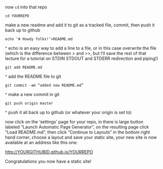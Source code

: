 now `cd` into that repo
```
cd YOURREPO
```
make a new readme and add it to git as a tracked file, commit, then push it back up to github
```
echo ‘# Howdy folks!’>README.md
```
^ echo is an easy way to add a line to a file, or in this case overwrite the file (which is the difference between > and >>, but I’ll save the rest of that lecture for a tutorial on STDIN STDOUT and STDERR redirection and piping!)
```
git add README.md
```
^ add the README file to git
```
git commit -am “added new README.md”
```
^ make a new commit in git
```
git push origin master
```
^ push it all back up to github (or whatever your origin is set to)

now click on the ‘settings’ page for your repo, in there is large button labeled “Launch Automatic Page Generator”, on the resulting page click “Load README.md”, then click “Continue to Layouts” in the bottom right hand corner, choose a layout and save your static site, your new site is now available at an address like this one: 

http://YOURGITHUBID.github.io/YOURREPO

Congratulations you now have a static site!
